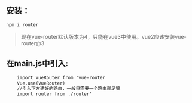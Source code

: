 ## 安装：
`npm i router`
>现在vue-router默认版本为4，只能在vue3中使用。vue2应该安装vue-router@3

## 在main.js中引入:
```html
    import VueRouter from 'vue-router
    Vue.use(VueRouter)  
    //引入下方建好的路由，一般只需要一个路由就足够  
    import router from ./router'
```
